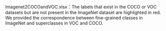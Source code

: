 Imagenet2COCOandVOC.xlsx：The labels that exist in the COCO or VOC datasets but 
are not present in the ImageNet dataset are highlighted in red. We provided the 
correspondence between fine-grained classes in ImageNet and superclasses in VOC 
and COCO.
